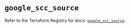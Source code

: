 # `google_scc_source`

Refer to the Terraform Registry for docs: [`google_scc_source`](https://registry.terraform.io/providers/hashicorp/google-beta/6.48.0/docs/resources/google_scc_source).
